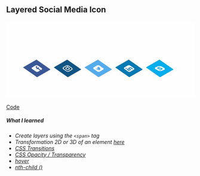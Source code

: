 ##  Layered Social Media Icon
![1](gif.gif)


[Code](https://github.com/carolinacsz/css-projects/tree/master/1-layered-social-media-icon)

##### What I learned

* *Create layers using the `<span>` tag*
* *Transformation 2D or 3D of an element [here](https://www.w3schools.com/cssref/css3_pr_transform.asp)*
* *[CSS Transitions](https://www.w3schools.com/css/css3_transitions.asp)*
* *[CSS Opacity / Transparency](https://www.w3schools.com/css/css_image_transparency.asp)*
* *[hover](https://www.w3schools.com/cssref/sel_hover.asp)*
* *[nth-child ()](https://www.w3schools.com/cssref/sel_nth-child.asp)*